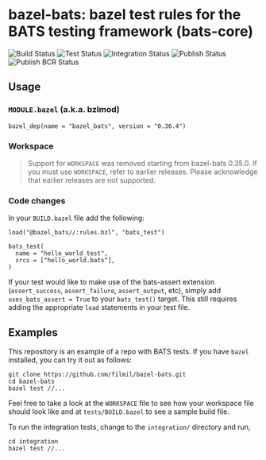 # bazel-bats: bazel test rules for the BATS testing framework (bats-core)

![Build Status](https://github.com/filmil/bazel-bats/workflows/Build/badge.svg)
![Test Status](https://github.com/filmil/bazel-bats/workflows/Test/badge.svg)
![Integration Status](https://github.com/filmil/bazel-bats/workflows/Integration/badge.svg)
![Publish Status](https://github.com/filmil/bazel-bats/workflows/Publish/badge.svg)
![Publish BCR Status](https://github.com/filmil/bazel-bats/workflows/Publish%20BCR/badge.svg)

## Usage

### `MODULE.bazel` (a.k.a. bzlmod)

```
bazel_dep(name = "bazel_bats", version = "0.36.4")
```

### Workspace

> Support for `WORKSPACE` was removed starting from bazel-bats 0.35.0. If you
> must use `WORKSPACE`, refer to earlier releases. Please acknowledge that
> earlier releases are not supported.

### Code changes

In your `BUILD.bazel` file add the following:

```
load("@bazel_bats//:rules.bzl", "bats_test")

bats_test(
  name = "hello_world_test",
  srcs = ["hello_world.bats"],
)
```

If your test would like to make use of the bats-assert extension
(`assert_success`, `assert_failure`, `assert_output`, etc), simply add
`uses_bats_assert = True` to your `bats_test()` target. This still requires
adding the appropriate `load` statements in your test file.

## Examples

This repository is an example of a repo with BATS tests.  If you have `bazel`
installed, you can try it out as follows:

```console
git clone https://github.com/filmil/bazel-bats.git
cd bazel-bats
bazel test //...
```

Feel free to take a look at the `WORKSPACE` file to see how your workspace file
should look like and at `tests/BUILD.bazel` to see a sample build file.

To run the integration tests, change to the `integration/` directory and run,

```console
cd integration
bazel test //...
```
